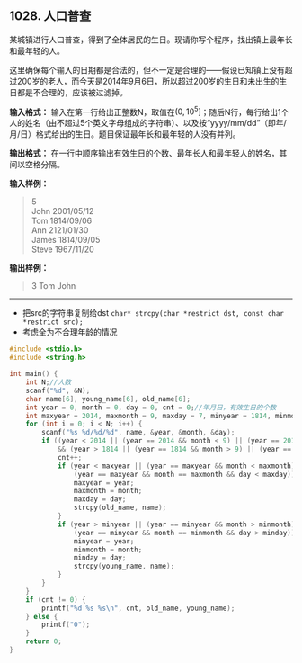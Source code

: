 ﻿## 1028. 人口普查
某城镇进行人口普查，得到了全体居民的生日。现请你写个程序，找出镇上最年长和最年轻的人。

这里确保每个输入的日期都是合法的，但不一定是合理的——假设已知镇上没有超过200岁的老人，而今天是2014年9月6日，所以超过200岁的生日和未出生的生日都是不合理的，应该被过滤掉。

**输入格式：**
输入在第一行给出正整数N，取值在$(0, 10^5]$；随后N行，每行给出1个人的姓名（由不超过5个英文字母组成的字符串）、以及按“yyyy/mm/dd”（即年/月/日）格式给出的生日。题目保证最年长和最年轻的人没有并列。

**输出格式：**
在一行中顺序输出有效生日的个数、最年长人和最年轻人的姓名，其间以空格分隔。

**输入样例：**
>5  
John 2001/05/12  
Tom 1814/09/06  
Ann 2121/01/30  
James 1814/09/05  
Steve 1967/11/20  

**输出样例：**
>3 Tom John  

---
- 把src的字符串复制给dst
`char* strcpy(char *restrict dst, const char *restrict src);` 
- 考虑全为不合理年龄的情况

```c
#include <stdio.h>
#include <string.h>

int main() {
	int N;//人数 
	scanf("%d", &N); 
	char name[6], young_name[6], old_name[6];
	int year = 0, month = 0, day = 0, cnt = 0;//年月日，有效生日的个数 
	int maxyear = 2014, maxmonth = 9, maxday = 7, minyear = 1814, minmonth = 9, minday = 5;
	for (int i = 0; i < N; i++) {
		scanf("%s %d/%d/%d", name, &year, &month, &day);
		if ((year < 2014 || (year == 2014 && month < 9) || (year == 2014 && month == 9 && day <= 6))
			&& (year > 1814 || (year == 1814 && month > 9) || (year == 1814 && month == 9 && day >= 6))) {
			cnt++;
			if (year < maxyear || (year == maxyear && month < maxmonth) || 
				(year == maxyear && month == maxmonth && day < maxday)) {//最年长 
				maxyear = year;
				maxmonth = month;
				maxday = day;
				strcpy(old_name, name);
			} 
			if (year > minyear || (year == minyear && month > minmonth) || 
				(year == minyear && month == minmonth && day > minday)) {//最年幼 
				minyear = year;
				minmonth = month;
				minday = day;
				strcpy(young_name, name); 
			}
		}
	} 
	if (cnt != 0) {
		printf("%d %s %s\n", cnt, old_name, young_name);
	} else {
		printf("0");
	}
	return 0;
}
```